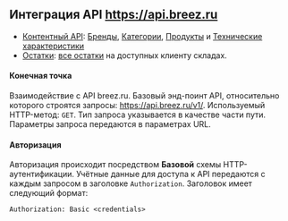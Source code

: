 ﻿## Интеграция API https://api.breez.ru

- [Контентный API](https://api.breez.ru/api): [Бренды](https://api.breez.ru/api#brands), [Категории](https://api.breez.ru/api#categories), [Продукты](https://api.breez.ru/api#products) и [Технические характеристики](https://api.breez.ru/api#tech)
- [Остатки](https://api.breez.ru/lo): [все остатки](https://api.breez.ru/lo#full) на доступных клиенту складах.

#### Конечная точка
Взаимодействие с API breez.ru. Базовый энд-поинт API, относительно которого строятся запросы: https://api.breez.ru/v1/. Используемый HTTP-метод: `GET`. Тип запроса указывается в качестве части пути. Параметры запроса передаются в параметрах URL.


#### Авторизация
Авторизация происходит посредством **Базовой** схемы HTTP-аутентификации. Учётные данные для доступа к API передаются с каждым запросом в заголовке `Authorization`. Заголовок имеет следующий формат:
```
Authorization: Basic <credentials>
```
